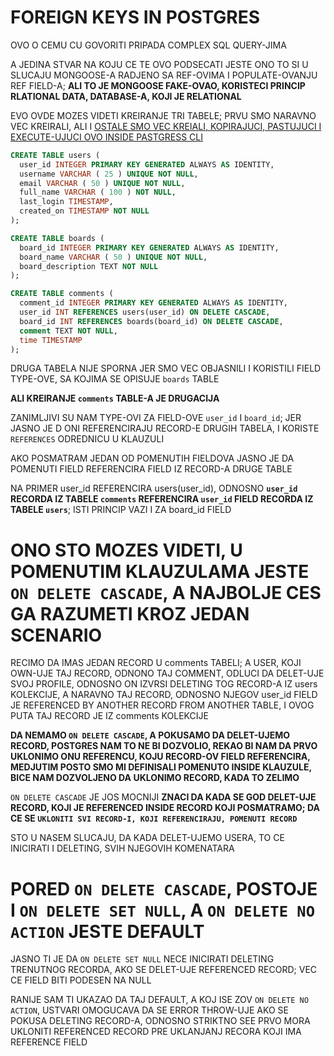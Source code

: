 # FOREIGN KEYS IN POSTGRES

OVO O CEMU CU GOVORITI PRIPADA COMPLEX SQL QUERY-JIMA

A JEDINA STVAR NA KOJU CE TE OVO PODSECATI JESTE ONO TO SI U SLUCAJU MONGOOSE-A RADJENO SA REF-OVIMA I POPULATE-OVANJU REF FIELD-A; **ALI TO JE MONGOOSE FAKE-OVAO, KORISTECI PRINCIP RLATIONAL DATA, DATABASE-A, KOJI JE RELATIONAL**

EVO OVDE MOZES VIDETI KREIRANJE TRI TABELE; PRVU SMO NARAVNO VEC KREIRALI, ALI I [OSTALE SMO VEC KREIALI, KOPIRAJUCI, PASTUJUCI I EXECUTE-UJUCI OVO INSIDE PASTGRESS CLI](sample-postgresql.sql)

```sql
CREATE TABLE users (
  user_id INTEGER PRIMARY KEY GENERATED ALWAYS AS IDENTITY,
  username VARCHAR ( 25 ) UNIQUE NOT NULL,
  email VARCHAR ( 50 ) UNIQUE NOT NULL,
  full_name VARCHAR ( 100 ) NOT NULL,
  last_login TIMESTAMP,
  created_on TIMESTAMP NOT NULL
);

CREATE TABLE boards (
  board_id INTEGER PRIMARY KEY GENERATED ALWAYS AS IDENTITY,
  board_name VARCHAR ( 50 ) UNIQUE NOT NULL,
  board_description TEXT NOT NULL
);

CREATE TABLE comments (
  comment_id INTEGER PRIMARY KEY GENERATED ALWAYS AS IDENTITY,
  user_id INT REFERENCES users(user_id) ON DELETE CASCADE,
  board_id INT REFERENCES boards(board_id) ON DELETE CASCADE,
  comment TEXT NOT NULL,
  time TIMESTAMP
);
```

DRUGA TABELA NIJE SPORNA JER SMO VEC OBJASNILI I KORISTILI FIELD TYPE-OVE, SA KOJIMA SE OPISUJE `boards` TABLE

**ALI KREIRANJE `comments` TABLE-A JE DRUGACIJA**

ZANIMLJIVI SU NAM TYPE-OVI ZA FIELD-OVE `user_id` I `board_id`; JER JASNO JE D ONI REFERENCIRAJU RECORD-E DRUGIH TABELA, I KORISTE `REFERENCES` ODREDNICU U KLAUZULI

AKO POSMATRAM JEDAN OD POMENUTIH FIELDOVA JASNO JE DA POMENUTI FIELD REFERENCIRA FIELD IZ RECORD-A DRUGE TABLE

NA PRIMER user_id REFERENCIRA users(user_id), ODNOSNO **`user_id` RECORDA IZ TABELE `comments` REFERENCIRA `user_id` FIELD RECORDA IZ TABELE `users`**; ISTI PRINCIP VAZI I ZA board_id FIELD

# ONO STO MOZES VIDETI, U POMENUTIM KLAUZULAMA JESTE `ON DELETE CASCADE`, A NAJBOLJE CES GA RAZUMETI KROZ JEDAN SCENARIO

RECIMO DA IMAS JEDAN RECORD U comments TABELI; A USER, KOJI OWN-UJE TAJ RECORD, ODNONO TAJ COMMENT, ODLUCI DA DELET-UJE SVOJ PROFILE, ODNOSNO ON IZVRSI DELETING TOG RECORD-A IZ users KOLEKCIJE, A NARAVNO TAJ RECORD, ODNOSNO NJEGOV user_id FIELD JE REFERENCED BY ANOTHER RECORD FROM ANOTHER TABLE, I OVOG PUTA TAJ RECORD JE IZ comments KOLEKCIJE 

**DA NEMAMO `ON DELETE CASCADE`, A POKUSAMO DA DELET-UJEMO RECORD, POSTGRES NAM TO NE BI DOZVOLIO, REKAO BI NAM DA PRVO UKLONIMO ONU REFERENCU, KOJU RECORD-OV FIELD REFERENCIRA, MEDJUTIM POSTO SMO MI DEFINISALI POMENUTO INSIDE KLAUZULE, BICE NAM DOZVOLJENO DA UKLONIMO RECORD, KADA TO ZELIMO**

`ON DELETE CASCADE` JE JOS MOCNIJI **ZNACI DA KADA SE GOD DELET-UJE RECORD, KOJI JE REFERENCED INSIDE RECORD KOJI POSMATRAMO; DA CE SE `UKLONITI SVI RECORD-I, KOJI REFERENCIRAJU, POMENUTI RECORD`**

STO U NASEM SLUCAJU, DA KADA DELET-UJEMO USERA, TO CE INICIRATI I DELETING, SVIH NJEGOVIH KOMENATARA

# PORED `ON DELETE CASCADE`, POSTOJE I `ON DELETE SET NULL`, A `ON DELETE NO ACTION` JESTE DEFAULT 

JASNO TI JE DA `ON DELETE SET NULL` NECE INICIRATI DELETING TRENUTNOG RECORDA, AKO SE DELET-UJE REFERENCED RECORD; VEC CE FIELD BITI PODESEN NA NULL

RANIJE SAM TI UKAZAO DA TAJ DEFAULT, A KOJ ISE ZOV `ON DELETE NO ACTION`, USTVARI OMOGUCAVA DA SE ERROR THROW-UJE AKO SE POKUSA DELETING RECORD-A, ODNOSNO STRIKTNO SEE PRVO MORA UKLONITI REFERENCED RECORD PRE UKLANJANJ RECORA KOJI IMA REFERENCE FIELD

